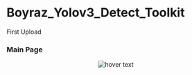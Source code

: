 # Boyraz_Yolov3_Detect_Toolkit
 First Upload


### Main Page
<p align="center">
  <img src="https://user-images.githubusercontent.com/82450697/115584156-3a9b7d80-a2d3-11eb-9083-d2b9186d91da.PNG"  title="hover text">
</p>

